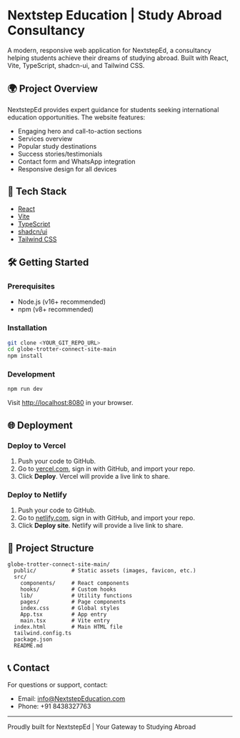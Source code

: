 # Nextstep Education | Study Abroad Consultancy

A modern, responsive web application for NextstepEd, a consultancy helping students achieve their dreams of studying abroad. Built with React, Vite, TypeScript, shadcn-ui, and Tailwind CSS.

## 🌍 Project Overview

NextstepEd provides expert guidance for students seeking international education opportunities. The website features:
- Engaging hero and call-to-action sections
- Services overview
- Popular study destinations
- Success stories/testimonials
- Contact form and WhatsApp integration
- Responsive design for all devices

## 🚀 Tech Stack
- [React](https://react.dev/)
- [Vite](https://vitejs.dev/)
- [TypeScript](https://www.typescriptlang.org/)
- [shadcn/ui](https://ui.shadcn.com/)
- [Tailwind CSS](https://tailwindcss.com/)

## 🛠️ Getting Started

### Prerequisites
- Node.js (v16+ recommended)
- npm (v8+ recommended)

### Installation
```sh
git clone <YOUR_GIT_REPO_URL>
cd globe-trotter-connect-site-main
npm install
```

### Development
```sh
npm run dev
```
Visit [http://localhost:8080](http://localhost:8080) in your browser.

## 🌐 Deployment

### Deploy to Vercel
1. Push your code to GitHub.
2. Go to [vercel.com](https://vercel.com), sign in with GitHub, and import your repo.
3. Click **Deploy**. Vercel will provide a live link to share.

### Deploy to Netlify
1. Push your code to GitHub.
2. Go to [netlify.com](https://netlify.com), sign in with GitHub, and import your repo.
3. Click **Deploy site**. Netlify will provide a live link to share.

## 📁 Project Structure
```
globe-trotter-connect-site-main/
  public/           # Static assets (images, favicon, etc.)
  src/
    components/     # React components
    hooks/          # Custom hooks
    lib/            # Utility functions
    pages/          # Page components
    index.css       # Global styles
    App.tsx         # App entry
    main.tsx        # Vite entry
  index.html        # Main HTML file
  tailwind.config.ts
  package.json
  README.md
```

## 📞 Contact
For questions or support, contact:
- Email: info@NextstepEducation.com
- Phone: +91 8438327763

---
Proudly built for NextstepEd | Your Gateway to Studying Abroad
